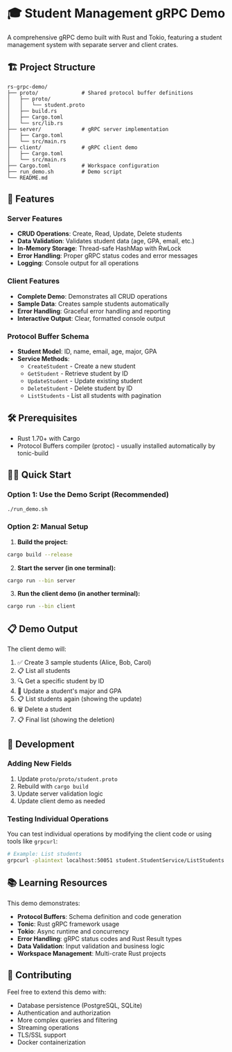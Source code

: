 # 🎓 Student Management gRPC Demo

A comprehensive gRPC demo built with Rust and Tokio, featuring a student management system with separate server and client crates.

## 🏗️ Project Structure

```
rs-grpc-demo/
├── proto/              # Shared protocol buffer definitions
│   ├── proto/
│   │   └── student.proto
│   ├── build.rs
│   ├── Cargo.toml
│   └── src/lib.rs
├── server/             # gRPC server implementation
│   ├── Cargo.toml
│   └── src/main.rs
├── client/             # gRPC client demo
│   ├── Cargo.toml
│   └── src/main.rs
├── Cargo.toml          # Workspace configuration
├── run_demo.sh         # Demo script
└── README.md
```

## 🚀 Features

### Server Features
- **CRUD Operations**: Create, Read, Update, Delete students
- **Data Validation**: Validates student data (age, GPA, email, etc.)
- **In-Memory Storage**: Thread-safe HashMap with RwLock
- **Error Handling**: Proper gRPC status codes and error messages
- **Logging**: Console output for all operations

### Client Features
- **Complete Demo**: Demonstrates all CRUD operations
- **Sample Data**: Creates sample students automatically
- **Error Handling**: Graceful error handling and reporting
- **Interactive Output**: Clear, formatted console output

### Protocol Buffer Schema
- **Student Model**: ID, name, email, age, major, GPA
- **Service Methods**:
  - `CreateStudent` - Create a new student
  - `GetStudent` - Retrieve student by ID
  - `UpdateStudent` - Update existing student
  - `DeleteStudent` - Delete student by ID
  - `ListStudents` - List all students with pagination

## 🛠️ Prerequisites

- Rust 1.70+ with Cargo
- Protocol Buffers compiler (protoc) - usually installed automatically by tonic-build

## 🏃‍♂️ Quick Start

### Option 1: Use the Demo Script (Recommended)
```bash
./run_demo.sh
```

### Option 2: Manual Setup

1. **Build the project:**
```bash
cargo build --release
```

2. **Start the server (in one terminal):**
```bash
cargo run --bin server
```

3. **Run the client demo (in another terminal):**
```bash
cargo run --bin client
```

## 📋 Demo Output

The client demo will:
1. ✅ Create 3 sample students (Alice, Bob, Carol)
2. 📋 List all students
3. 🔍 Get a specific student by ID
4. 📝 Update a student's major and GPA
5. 📋 List students again (showing the update)
6. 🗑️ Delete a student
7. 📋 Final list (showing the deletion)

## 🔧 Development

### Adding New Fields
1. Update `proto/proto/student.proto`
2. Rebuild with `cargo build`
3. Update server validation logic
4. Update client demo as needed

### Testing Individual Operations
You can test individual operations by modifying the client code or using tools like `grpcurl`:

```bash
# Example: List students
grpcurl -plaintext localhost:50051 student.StudentService/ListStudents
```

## 📚 Learning Resources

This demo demonstrates:
- **Protocol Buffers**: Schema definition and code generation
- **Tonic**: Rust gRPC framework usage
- **Tokio**: Async runtime and concurrency
- **Error Handling**: gRPC status codes and Rust Result types
- **Data Validation**: Input validation and business logic
- **Workspace Management**: Multi-crate Rust projects

## 🤝 Contributing

Feel free to extend this demo with:
- Database persistence (PostgreSQL, SQLite)
- Authentication and authorization
- More complex queries and filtering
- Streaming operations
- TLS/SSL support
- Docker containerization
